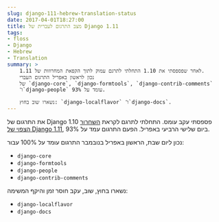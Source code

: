 ```yaml
---
slug: django-111-hebrew-translation-status
date: 2017-04-01T18:27:00
title: מצב התרגום לעברית של Django 1.11
tags:  
- floss
- Django
- Hebrew
- Translation
summary: >
    לאחר שפספסתי את 1.10 התחלתי לתרגם עמוק לתוך הקפאת המחרוזות של 1.11.
    נכון לראשון באפריל התרגום העברי
    של `django-core`, `django-formtools`, `django-contrib-comments`
    ו־`django-people` עומד על 93%.

    נשארו שוב בחוץ: `django-localflavor` ו־`django-docs`.
---
```

את התרגום של Django 1.10 פספסתי עקב עומס. התחלתי לתרגם לקראת 
[השחרור הצפוי של Django 1.11](https://groups.google.com/d/msg/django-i18n/WMcfYisj_bo/n7G9wLxREgAJ),
ביום שלישי הרביעי באפריל. הפעם התרגום עמד על 93%.

נכון ליום שבת, הראשון באפריל בנובמבר התרגום עומד על 100% עבור:

*   `django-core`
*   `django-formtools`
*   `django-people`
*   `django-contrib-comments`

נשארו בחוץ, שוב, עקב חוסר זמן והיקף המשימה:

*   `django-localflavor`
*   `django-docs`
